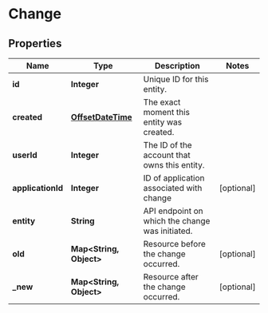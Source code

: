 

# Change

## Properties

Name | Type | Description | Notes
------------ | ------------- | ------------- | -------------
**id** | **Integer** | Unique ID for this entity. | 
**created** | [**OffsetDateTime**](OffsetDateTime.md) | The exact moment this entity was created. | 
**userId** | **Integer** | The ID of the account that owns this entity. | 
**applicationId** | **Integer** | ID of application associated with change |  [optional]
**entity** | **String** | API endpoint on which the change was initiated. | 
**old** | **Map&lt;String, Object&gt;** | Resource before the change occurred. |  [optional]
**_new** | **Map&lt;String, Object&gt;** | Resource after the change occurred. |  [optional]



